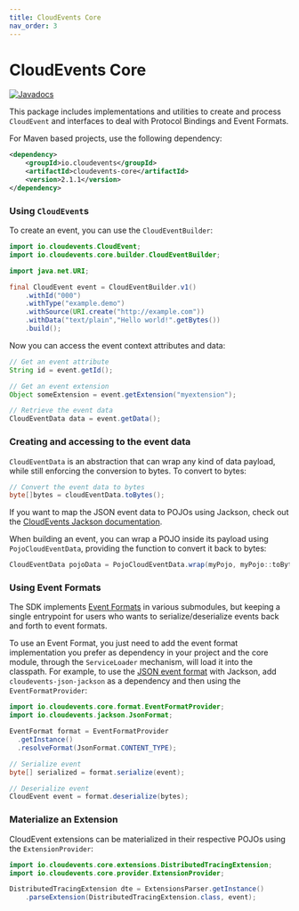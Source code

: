 ```yaml
---
title: CloudEvents Core
nav_order: 3
---
```


# CloudEvents Core

[![Javadocs](http://www.javadoc.io/badge/io.cloudevents/cloudevents-core.svg?color=green)](http://www.javadoc.io/doc/io.cloudevents/cloudevents-core)

This package includes implementations and utilities to create and process
`CloudEvent` and interfaces to deal with Protocol Bindings and Event Formats.

For Maven based projects, use the following dependency:

```xml
<dependency>
    <groupId>io.cloudevents</groupId>
    <artifactId>cloudevents-core</artifactId>
    <version>2.1.1</version>
</dependency>
```

### Using `CloudEvent`s

To create an event, you can use the `CloudEventBuilder`:

```java
import io.cloudevents.CloudEvent;
import io.cloudevents.core.builder.CloudEventBuilder;

import java.net.URI;

final CloudEvent event = CloudEventBuilder.v1()
    .withId("000")
    .withType("example.demo")
    .withSource(URI.create("http://example.com"))
    .withData("text/plain","Hello world!".getBytes())
    .build();
```

Now you can access the event context attributes and data:

```java
// Get an event attribute
String id = event.getId();

// Get an event extension
Object someExtension = event.getExtension("myextension");

// Retrieve the event data
CloudEventData data = event.getData();
```

### Creating and accessing to the event data

`CloudEventData` is an abstraction that can wrap any kind of data payload, while
still enforcing the conversion to bytes. To convert to bytes:

```java
// Convert the event data to bytes
byte[]bytes = cloudEventData.toBytes();
```

If you want to map the JSON event data to POJOs using Jackson, check out the
[CloudEvents Jackson documentation](json-jackson.md).

When building an event, you can wrap a POJO inside its payload using
`PojoCloudEventData`, providing the function to convert it back to bytes:

```java
CloudEventData pojoData = PojoCloudEventData.wrap(myPojo, myPojo::toBytes);
```

### Using Event Formats

The SDK implements
[Event Formats](https://github.com/cloudevents/spec/blob/v1.0/spec.md#event-format)
in various submodules, but keeping a single entrypoint for users who wants to
serialize/deserialize events back and forth to event formats.

To use an Event Format, you just need to add the event format implementation you
prefer as dependency in your project and the core module, through the
`ServiceLoader` mechanism, will load it into the classpath. For example, to use
the
[JSON event format](https://github.com/cloudevents/spec/blob/v1.0/json-format.md)
with Jackson, add `cloudevents-json-jackson` as a dependency and then using the
`EventFormatProvider`:

```java
import io.cloudevents.core.format.EventFormatProvider;
import io.cloudevents.jackson.JsonFormat;

EventFormat format = EventFormatProvider
  .getInstance()
  .resolveFormat(JsonFormat.CONTENT_TYPE);

// Serialize event
byte[] serialized = format.serialize(event);

// Deserialize event
CloudEvent event = format.deserialize(bytes);
```

### Materialize an Extension

CloudEvent extensions can be materialized in their respective POJOs using the
`ExtensionProvider`:

```java
import io.cloudevents.core.extensions.DistributedTracingExtension;
import io.cloudevents.core.provider.ExtensionProvider;

DistributedTracingExtension dte = ExtensionsParser.getInstance()
    .parseExtension(DistributedTracingExtension.class, event);
```
